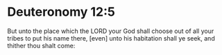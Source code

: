 # Deuteronomy 12:5

But unto the place which the LORD your God shall choose out of all your tribes to put his name there, [even] unto his habitation shall ye seek, and thither thou shalt come: